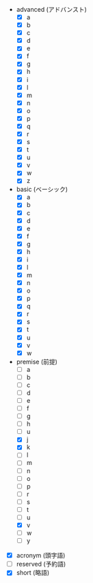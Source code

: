  - advanced (アドバンスト)
   - [x] a
   - [x] b
   - [x] c
   - [x] d
   - [x] e
   - [x] f
   - [x] g
   - [x] h
   - [x] i
   - [x] l
   - [x] m
   - [x] n
   - [x] o
   - [x] p
   - [x] q
   - [x] r
   - [x] s
   - [x] t
   - [x] u
   - [x] v
   - [x] w
   - [x] z
 - basic (ベーシック)
   - [x] a
   - [x] b
   - [x] c
   - [x] d
   - [x] e
   - [x] f
   - [x] g
   - [x] h
   - [x] i
   - [x] l
   - [x] m
   - [x] n
   - [x] o
   - [x] p
   - [x] q
   - [x] r
   - [x] s
   - [x] t
   - [x] u
   - [x] v
   - [x] w
 - premise (前提)
   - [ ] a
   - [ ] b
   - [ ] c
   - [ ] d
   - [ ] e
   - [ ] f
   - [ ] g
   - [ ] h
   - [ ] u
   - [x] j
   - [x] k
   - [ ] l
   - [ ] m
   - [ ] n
   - [ ] o
   - [ ] p
   - [ ] r
   - [ ] s
   - [ ] t
   - [ ] u
   - [x] v
   - [ ] w
   - [ ] y
 - [x] acronym (頭字語)
 - [ ] reserved (予約語)
 - [x] short (略語)